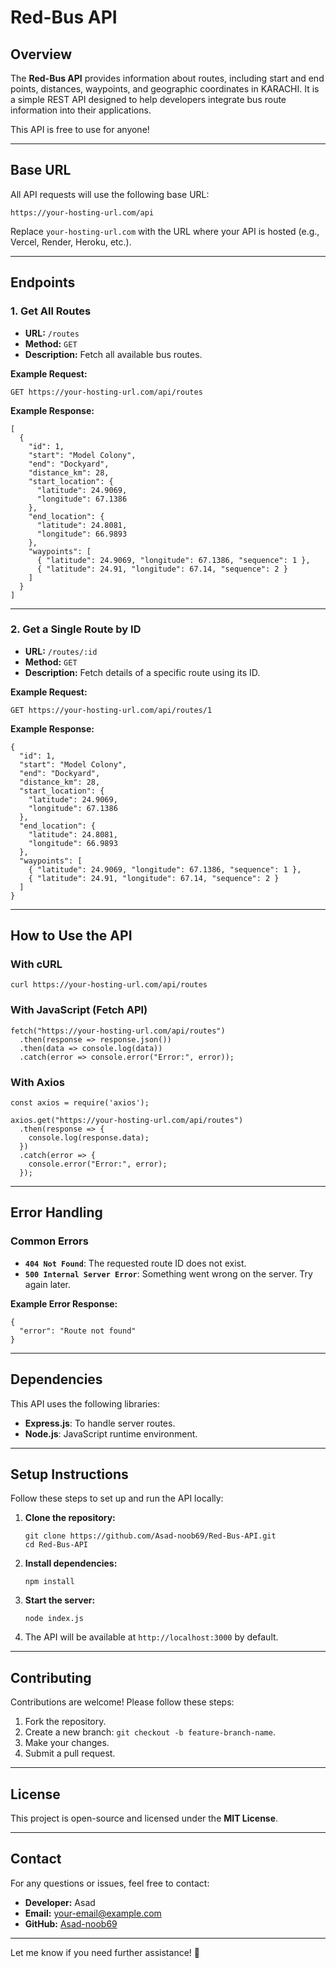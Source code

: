 **Red-Bus API**
===============

**Overview**
------------

The **Red-Bus API** provides information about routes, including start and end points, distances, waypoints, and geographic coordinates in KARACHI. It is a simple REST API designed to help developers integrate bus route information into their applications.

This API is free to use for anyone!

* * * * *

**Base URL**
------------

All API requests will use the following base URL:

```
https://your-hosting-url.com/api

```

Replace `your-hosting-url.com` with the URL where your API is hosted (e.g., Vercel, Render, Heroku, etc.).

* * * * *

**Endpoints**
-------------

### 1\. Get All Routes

-   **URL:** `/routes`
-   **Method:** `GET`
-   **Description:** Fetch all available bus routes.

**Example Request:**

```
GET https://your-hosting-url.com/api/routes

```

**Example Response:**

```
[
  {
    "id": 1,
    "start": "Model Colony",
    "end": "Dockyard",
    "distance_km": 28,
    "start_location": {
      "latitude": 24.9069,
      "longitude": 67.1386
    },
    "end_location": {
      "latitude": 24.8081,
      "longitude": 66.9893
    },
    "waypoints": [
      { "latitude": 24.9069, "longitude": 67.1386, "sequence": 1 },
      { "latitude": 24.91, "longitude": 67.14, "sequence": 2 }
    ]
  }
]

```

* * * * *

### 2\. Get a Single Route by ID

-   **URL:** `/routes/:id`
-   **Method:** `GET`
-   **Description:** Fetch details of a specific route using its ID.

**Example Request:**

```
GET https://your-hosting-url.com/api/routes/1

```

**Example Response:**

```
{
  "id": 1,
  "start": "Model Colony",
  "end": "Dockyard",
  "distance_km": 28,
  "start_location": {
    "latitude": 24.9069,
    "longitude": 67.1386
  },
  "end_location": {
    "latitude": 24.8081,
    "longitude": 66.9893
  },
  "waypoints": [
    { "latitude": 24.9069, "longitude": 67.1386, "sequence": 1 },
    { "latitude": 24.91, "longitude": 67.14, "sequence": 2 }
  ]
}

```

* * * * *

**How to Use the API**
----------------------

### With cURL

```
curl https://your-hosting-url.com/api/routes

```

### With JavaScript (Fetch API)

```
fetch("https://your-hosting-url.com/api/routes")
  .then(response => response.json())
  .then(data => console.log(data))
  .catch(error => console.error("Error:", error));

```

### With Axios

```
const axios = require('axios');

axios.get("https://your-hosting-url.com/api/routes")
  .then(response => {
    console.log(response.data);
  })
  .catch(error => {
    console.error("Error:", error);
  });

```

* * * * *

**Error Handling**
------------------

### Common Errors

-   **`404 Not Found`**: The requested route ID does not exist.
-   **`500 Internal Server Error`**: Something went wrong on the server. Try again later.

**Example Error Response:**

```
{
  "error": "Route not found"
}

```

* * * * *

**Dependencies**
----------------

This API uses the following libraries:

-   **Express.js**: To handle server routes.
-   **Node.js**: JavaScript runtime environment.

* * * * *

**Setup Instructions**
----------------------

Follow these steps to set up and run the API locally:

1.  **Clone the repository:**

    ```
    git clone https://github.com/Asad-noob69/Red-Bus-API.git
    cd Red-Bus-API

    ```

2.  **Install dependencies:**

    ```
    npm install

    ```

3.  **Start the server:**

    ```
    node index.js

    ```

4.  The API will be available at `http://localhost:3000` by default.

* * * * *

**Contributing**
----------------

Contributions are welcome! Please follow these steps:

1.  Fork the repository.
2.  Create a new branch: `git checkout -b feature-branch-name`.
3.  Make your changes.
4.  Submit a pull request.

* * * * *

**License**
-----------

This project is open-source and licensed under the **MIT License**.

* * * * *

**Contact**
-----------

For any questions or issues, feel free to contact:

-   **Developer:** Asad
-   **Email:** <your-email@example.com>
-   **GitHub:** [Asad-noob69](https://github.com/Asad-noob69)

* * * * *

Let me know if you need further assistance! 🚀